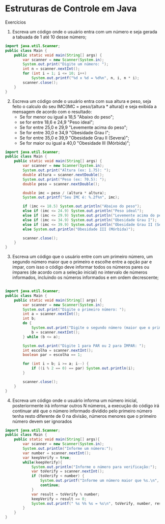 # Estruturas de Controle em Java

Exercícios 

1. Escreva um código onde o usuário entra com um número e seja gerada a tabuada de 1 até 10 desse número;
```java 
import java.util.Scanner;
public class Main {
    public static void main(String[] args) {
        var scanner = new Scanner(System.in);
        System.out.print("Digite um número: ");
        int n = scanner.nextInt();
        for (int i = 1; i <= 10; i++)
            System.out.printf("%d x %d = %d%n", n, i, n * i);
        scanner.close();
    }
}
```
2. Escreva um código onde o usuário entra com sua altura e peso, seja feito o calculo do seu IMC(IMC = peso/(altura * altura)) e seja exibida a mensagem de acordo com o resultado:
   - Se for menor ou igual a 18,5 "Abaixo do peso";
   - se for entre 18,6 e 24,9 "Peso ideal";
   - Se for entre 25,0 e 29,9 "Levemente acima do peso";
   - Se for entre 30,0 e 34,9 "Obesidade Grau I";
   - Se for entre 35,0 e 39,9 "Obesidade Grau II (Severa)";
   - Se for maior ou igual a 40,0 "Obesidade III (Mórbida)";
```java
import java.util.Scanner;
public class Main {
    public static void main(String[] args) {
        var scanner = new Scanner(System.in);
        System.out.print("Altura (ex: 1.75): ");
        double altura = scanner.nextDouble();
        System.out.print("Peso (ex: 70.5): ");
        double peso = scanner.nextDouble();

        double imc = peso / (altura * altura);
        System.out.printf("Seu IMC é: %.2f%n", imc);

        if (imc <= 18.5) System.out.println("Abaixo do peso");
        else if (imc <= 24.9) System.out.println("Peso ideal");
        else if (imc <= 29.9) System.out.println("Levemente acima do peso");
        else if (imc <= 34.9) System.out.println("Obesidade Grau I");
        else if (imc <= 39.9) System.out.println("Obesidade Grau II (Severa)");
        else System.out.println("Obesidade III (Mórbida)");

        scanner.close();
    }
}
```
3. Escreva um código que o usuário entre com um primeiro número, um segundo número maior que o primeiro e escolhe entre a opção par e impar, com isso o código deve informar todos os números pares ou ímpares (de acordo com a seleção inicial) no intervalo de números informados, incluindo os números informados e em ordem decrescente;
```java
 
import java.util.Scanner;
public class Main {
    public static void main(String[] args) {
        var scanner = new Scanner(System.in);
        System.out.print("Digite o primeiro número: ");
        int a = scanner.nextInt();
        int b;
        do {
            System.out.print("Digite o segundo número (maior que o primeiro): ");
            b = scanner.nextInt();
        } while (b <= a);

        System.out.print("Digite 1 para PAR ou 2 para ÍMPAR: ");
        int escolha = scanner.nextInt();
        boolean par = escolha == 1;

        for (int i = b; i >= a; i--) {
            if ((i % 2 == 0) == par) System.out.println(i);
        }

        scanner.close();
    }
}

```
4. Escreva um código onde o usuário informa um número inicial, posteriormente irá informar outros N números, a execução do código irá continuar até que o número informado dividido pelo primeiro número tenha resto diferente de  0 na divisão, números menores que o primeiro número devem ser ignorados
```java
import java.util.Scanner;
public class Main {
    public static void main(String[] args){
        var scanner = new Scanner(System.in);
        System.out.println("Informe um número:");
        var number = scanner.nextInt();
        var keepVerify = true;
        while(keepVerify){
            System.out.println("Informe o número para verificação:");
            var toVerify = scanner.nextInt();
            if (toVerify < number) {
                System.out.printf("Informe um número maior que %s.\n", number);
                continue;
            }
            var result = toVerify % number;
            keepVerify = result == 0;
            System.out.printf(" %s %% %s = %s\n", toVerify, number, result);
        }
    }
} 
``` 
